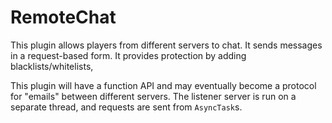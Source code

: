 RemoteChat
===
This plugin allows players from different servers to chat. It sends messages in a request-based form. It provides protection by adding blacklists/whitelists,

This plugin will have a function API and may eventually become a protocol for "emails" between different servers. The listener server is run on a separate thread, and requests are sent from `AsyncTask`s.
